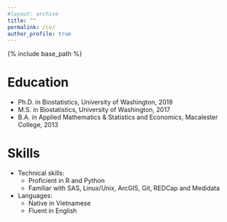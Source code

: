 ```yaml
---
#layout: archive
title: ""
permalink: /cv/
author_profile: true
---
```


{% include base_path %}

Education
======
* Ph.D. in Biostatistics, University of Washington, 2019
* M.S. in Biostatistics, University of Washington, 2017
* B.A. in Applied Mathematics & Statistics and Economics, Macalester College, 2013

Skills
======
* Technical skills:
  * Proficient in R and Python
  * Familiar with SAS, Linux/Unix, ArcGIS, Git, REDCap and Medidata  
* Languages:
  * Native in Vietnamese
  * Fluent in English


